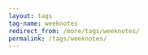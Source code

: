 ```yaml
---
layout: tags
tag-name: weeknotes
redirect_from: /more/tags/weeknotes/
permalink: /tags/weeknotes/
---
```

